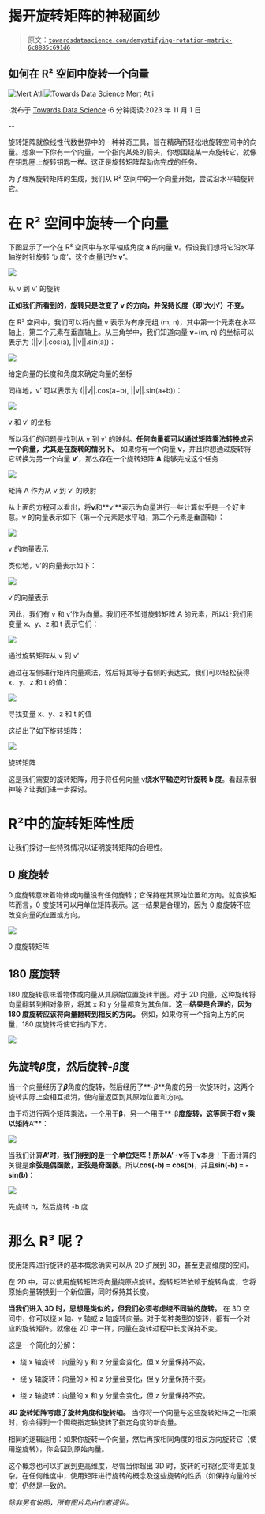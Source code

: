 # 揭开旋转矩阵的神秘面纱

> 原文：[`towardsdatascience.com/demystifying-rotation-matrix-6c8885c691d6`](https://towardsdatascience.com/demystifying-rotation-matrix-6c8885c691d6)

## 如何在 R² 空间中旋转一个向量

[](https://medium.com/@smertatli?source=post_page-----6c8885c691d6--------------------------------)![Mert Atli](https://medium.com/@smertatli?source=post_page-----6c8885c691d6--------------------------------)[](https://towardsdatascience.com/?source=post_page-----6c8885c691d6--------------------------------)![Towards Data Science](https://towardsdatascience.com/?source=post_page-----6c8885c691d6--------------------------------) [Mert Atli](https://medium.com/@smertatli?source=post_page-----6c8885c691d6--------------------------------)

·发布于 [Towards Data Science](https://towardsdatascience.com/?source=post_page-----6c8885c691d6--------------------------------) ·6 分钟阅读·2023 年 11 月 1 日

--

旋转矩阵就像线性代数世界中的一种神奇工具，旨在精确而轻松地旋转空间中的向量。想象一下你有一个向量，一个指向某处的箭头，你想围绕某一点旋转它，就像在钥匙圈上旋转钥匙一样。这正是旋转矩阵帮助你完成的任务。

为了理解旋转矩阵的生成，我们从 R² 空间中的一个向量开始，尝试沿水平轴旋转它。

# 在 R² 空间中旋转一个向量

下图显示了一个在 R² 空间中与水平轴成角度 **a** 的向量 **v**。假设我们想将它沿水平轴逆时针旋转 ‘b 度’，这个向量记作 **v’**。

![](img/19c48b2f1c07578044de81caa85bd4ae.png)

从 v 到 v’ 的旋转

**正如我们所看到的，旋转只是改变了 v 的方向，并保持长度（即‘大小’）不变。**

在 R² 空间中，我们可以将向量 v 表示为有序元组 (m, n)，其中第一个元素在水平轴上，第二个元素在垂直轴上。从三角学中，我们知道向量 **v**=(m, n) 的坐标可以表示为 (||v||.cos(a), ||v||.sin(a))：

![](img/28f3ee9f4f9a7a86b827fa0ff627cc0d.png)

给定向量的长度和角度来确定向量的坐标

同样地，v’ 可以表示为 (||v||.cos(a+b), ||v||.sin(a+b))：

![](img/9ce5c072cf2a52f94f4a0da00f08c5ff.png)

v 和 v’ 的坐标

所以我们的问题是找到从 v 到 v’ 的映射。**任何向量都可以通过矩阵乘法转换成另一个向量，尤其是在旋转的情况下。** 如果你有一个向量 **v**，并且你想通过旋转将它转换为另一个向量 **v′**，那么存在一个旋转矩阵 **A** 能够完成这个任务：

![](img/e1bbb11c00d146cbb93b4877df9d54d2.png)

矩阵 A 作为从 v 到 v’ 的映射

从上面的方程可以看出，将**v**和**v’**表示为向量进行一些计算似乎是一个好主意。v 的向量表示如下（第一个元素是水平轴，第二个元素是垂直轴）：

![](img/2e5581ee04f45a5efb0e3b8926287a59.png)

v 的向量表示

类似地，v’的向量表示如下：

![](img/93d82a6d8177e217990725dad81d943c.png)

v’的向量表示

因此，我们有 v 和 v’作为向量。我们还不知道旋转矩阵 A 的元素，所以让我们用变量 x、y、z 和 t 表示它们：

![](img/86aa8a3d3629258c93e1a2f3a2ed9655.png)

通过旋转矩阵从 v 到 v’

通过在左侧进行矩阵向量乘法，然后将其等于右侧的表达式，我们可以轻松获得 x、y、z 和 t 的值：

![](img/ca61ed4f1a708bb35056334948cfebf7.png)

寻找变量 x、y、z 和 t 的值

这给出了如下旋转矩阵：

![](img/445efe6130336c8d2ab2f6d1e0c04f9d.png)

旋转矩阵

这是我们需要的旋转矩阵，用于将任何向量 v**绕水平轴逆时针旋转 b 度**。看起来很神秘？让我们进一步探讨。

# R²中的旋转矩阵性质

让我们探讨一些特殊情况以证明旋转矩阵的合理性。

## 0 度旋转

0 度旋转意味着物体或向量没有任何旋转；它保持在其原始位置和方向。就变换矩阵而言，0 度旋转可以用单位矩阵表示。这一结果是合理的，因为 0 度旋转不应改变向量的位置或方向。

![](img/f9db3cc389bc724df7956deffa984d91.png)

0 度旋转矩阵

## 180 度旋转

180 度旋转意味着物体或向量从其原始位置旋转半圈。对于 2D 向量，这种旋转将向量翻转到相对象限，将其 x 和 y 分量都变为其负值。**这一结果是合理的，因为 180 度旋转应该将向量翻转到相反的方向。** 例如，如果你有一个指向上方的向量，180 度旋转将使它指向下方。

![](img/68d4ac9a2fefdaa9599b9deadb2ab8dc.png)

## 先旋转*β*度，然后旋转-*β*度

当一个向量经历了***β***角度的旋转，然后经历了**-*β***角度的另一次旋转时，这两个旋转实际上会相互抵消，使向量返回到其原始位置和方向。

由于将进行两个矩阵乘法，一个用于**β**，另一个用于**-β**度旋转，这等同于将 v 乘以矩阵**A’**：

![](img/67b3d060b04359ff3c932b5d4ffd69fd.png)

当我们计算**A’**时，我们得到的是一个单位矩阵！所以**A’ ⋅ v**等于**v**本身！下面计算的关键是**余弦是偶函数，正弦是奇函数**。所以**cos(-b) = cos(b)**，并且**sin(-b) = -sin(b)**：

![](img/761d0d46694d5b43a6375fe140118974.png)

先旋转 b，然后旋转 -b 度

# 那么 R³ 呢？

使用矩阵进行旋转的基本概念确实可以从 2D 扩展到 3D，甚至更高维度的空间。

在 2D 中，可以使用旋转矩阵将向量绕原点旋转。旋转矩阵依赖于旋转角度，它将原始向量转换到一个新位置，同时保持其长度。

**当我们进入 3D 时，思想是类似的，但我们必须考虑绕不同轴的旋转。** 在 3D 空间中，你可以绕 x 轴、y 轴或 z 轴旋转向量。对于每种类型的旋转，都有一个对应的旋转矩阵。就像在 2D 中一样，向量在旋转过程中长度保持不变。

这是一个简化的分解：

+   绕 x 轴旋转：向量的 y 和 z 分量会变化，但 x 分量保持不变。

+   绕 y 轴旋转：向量的 x 和 z 分量会变化，但 y 分量保持不变。

+   绕 z 轴旋转：向量的 x 和 y 分量会变化，但 z 分量保持不变。

**3D 旋转矩阵考虑了旋转角度和旋转轴。** 当你将一个向量与这些旋转矩阵之一相乘时，你会得到一个围绕指定轴旋转了指定角度的新向量。

相同的逻辑适用：如果你旋转一个向量，然后再按相同角度的相反方向旋转它（使用逆旋转），你会回到原始向量。

这个概念也可以扩展到更高维度，尽管当你超出 3D 时，旋转的可视化变得更加复杂。在任何维度中，使用矩阵进行旋转的概念及这些旋转的性质（如保持向量的长度）仍然是一致的。

*除非另有说明，所有图片均由作者提供。*
